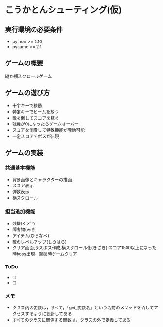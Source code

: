 # こうかとんシューティング(仮)

## 実行環境の必要条件
* python >= 3.10
* pygame >= 2.1

## ゲームの概要
縦か横スクロールゲーム

## ゲームの遊び方
* 十字キーで移動
* 特定キーでビームを放つ
* 敵を倒してスコアを稼ぐ
* 残機が0になったらゲームオーバー
* スコアを消費して特殊機能が発動可能
* 一定スコアでボスが出現

## ゲームの実装
### 共通基本機能
* 背景画像とキャラクターの描画
* スコア表示
* 弾数表示
* 横スクロール
### 担当追加機能
* 残機(くどう)
* 障害物(みき)
* アイテム(ひらなべ)
* 敵のレベルアップ(しのはら)
* クリア画面,ラスボス作成,横スクロール化(きざき):スコア1500以上になった時boss出現、撃破時ゲームクリア

### ToDo
- [ ] 
- [ ] 

### メモ
* クラス内の変数は，すべて，「get_変数名」という名前のメソッドを介してアクセスするように設計してある
* すべてのクラスに関係する関数は，クラスの外で定義してある
